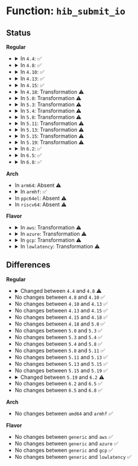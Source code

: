 # Function: <code>hib_submit_io</code>

## Status
<b>Regular</b>
<ul>
<li>
<details>
<summary>In <code>4.4</code>: ✅</summary>

```c
int hib_submit_io(int rw, long unsigned int page_off, void *addr, struct hib_bio_batch *hb);
```

**Collision:** Unique Static

**Inline:** No

**Transformation:** False

**Instances:**

```
In kernel/power/swap.c (ffffffff810d2920)
Location: kernel/power/swap.c:253
Inline: False
Direct callers:
  - kernel/power/swap.c:write_page
  - kernel/power/swap.c:swap_read_page
  - kernel/power/swap.c:swsusp_read
  - kernel/power/swap.c:swsusp_check
  - kernel/power/swap.c:swsusp_check
  - kernel/power/swap.c:swsusp_write
  - kernel/power/swap.c:swsusp_write
  - kernel/power/swap.c:swsusp_unmark
  - kernel/power/swap.c:swsusp_unmark
```
**Symbols:**

```
ffffffff810d2920-ffffffff810d2a2e: hib_submit_io (STB_LOCAL)
```
</details>
</li>
<li>
<details>
<summary>In <code>4.8</code>: ✅</summary>

```c
int hib_submit_io(int op, int op_flags, long unsigned int page_off, void *addr, struct hib_bio_batch *hb);
```

**Collision:** Unique Static

**Inline:** No

**Transformation:** False

**Instances:**

```
In kernel/power/swap.c (ffffffff810d7680)
Location: kernel/power/swap.c:264
Inline: False
Direct callers:
  - kernel/power/swap.c:swsusp_unmark
  - kernel/power/swap.c:swsusp_unmark
  - kernel/power/swap.c:swsusp_check
  - kernel/power/swap.c:swsusp_check
  - kernel/power/swap.c:swsusp_read
  - kernel/power/swap.c:swap_read_page
  - kernel/power/swap.c:swsusp_write
  - kernel/power/swap.c:swsusp_write
  - kernel/power/swap.c:write_page
```
**Symbols:**

```
ffffffff810d7680-ffffffff810d77d7: hib_submit_io (STB_LOCAL)
```
</details>
</li>
<li>
<details>
<summary>In <code>4.10</code>: ✅</summary>

```c
int hib_submit_io(int op, int op_flags, long unsigned int page_off, void *addr, struct hib_bio_batch *hb);
```

**Collision:** Unique Static

**Inline:** No

**Transformation:** False

**Instances:**

```
In kernel/power/swap.c (ffffffff810de1f0)
Location: kernel/power/swap.c:264
Inline: False
Direct callers:
  - kernel/power/swap.c:swsusp_unmark
  - kernel/power/swap.c:swsusp_unmark
  - kernel/power/swap.c:swsusp_check
  - kernel/power/swap.c:swsusp_check
  - kernel/power/swap.c:swsusp_read
  - kernel/power/swap.c:swap_read_page
  - kernel/power/swap.c:swsusp_write
  - kernel/power/swap.c:swsusp_write
  - kernel/power/swap.c:write_page
```
**Symbols:**

```
ffffffff810de1f0-ffffffff810de30b: hib_submit_io (STB_LOCAL)
```
</details>
</li>
<li>
<details>
<summary>In <code>4.13</code>: ✅</summary>

```c
int hib_submit_io(int op, int op_flags, long unsigned int page_off, void *addr, struct hib_bio_batch *hb);
```

**Collision:** Unique Static

**Inline:** No

**Transformation:** False

**Instances:**

```
In kernel/power/swap.c (ffffffff810dd2e0)
Location: kernel/power/swap.c:264
Inline: False
Direct callers:
  - kernel/power/swap.c:swsusp_unmark
  - kernel/power/swap.c:swsusp_unmark
  - kernel/power/swap.c:swsusp_check
  - kernel/power/swap.c:swsusp_check
  - kernel/power/swap.c:swsusp_read
  - kernel/power/swap.c:swsusp_write
  - kernel/power/swap.c:swsusp_write
  - kernel/power/swap.c:write_page
```
**Symbols:**

```
ffffffff810dd2e0-ffffffff810dd3fb: hib_submit_io (STB_LOCAL)
```
</details>
</li>
<li>
<details>
<summary>In <code>4.15</code>: ✅</summary>

```c
int hib_submit_io(int op, int op_flags, long unsigned int page_off, void *addr, struct hib_bio_batch *hb);
```

**Collision:** Unique Static

**Inline:** No

**Transformation:** False

**Instances:**

```
In kernel/power/swap.c (ffffffff810e5530)
Location: kernel/power/swap.c:265
Inline: False
Direct callers:
  - kernel/power/swap.c:swsusp_unmark
  - kernel/power/swap.c:swsusp_unmark
  - kernel/power/swap.c:swsusp_check
  - kernel/power/swap.c:swsusp_check
  - kernel/power/swap.c:swsusp_read
  - kernel/power/swap.c:swsusp_write
  - kernel/power/swap.c:swsusp_write
  - kernel/power/swap.c:write_page
```
**Symbols:**

```
ffffffff810e5530-ffffffff810e566e: hib_submit_io (STB_LOCAL)
```
</details>
</li>
<li>
<details>
<summary>In <code>4.18</code>: Transformation ⚠️</summary>

```c
int hib_submit_io(int op, int op_flags, long unsigned int page_off, void *addr, struct hib_bio_batch *hb);
```

**Collision:** Unique Static

**Inline:** No

**Transformation:** True

**Instances:**

```
In kernel/power/swap.c (0)
Location: kernel/power/swap.c:265
Inline: False
Direct callers:
  - kernel/power/swap.c:swsusp_unmark
  - kernel/power/swap.c:swsusp_unmark
  - kernel/power/swap.c:swsusp_check
  - kernel/power/swap.c:swsusp_check
  - kernel/power/swap.c:swsusp_read
  - kernel/power/swap.c:swsusp_write
  - kernel/power/swap.c:swsusp_write
  - kernel/power/swap.c:write_page
```
**Symbols:**

```
ffffffff810eda50-ffffffff810edb73: hib_submit_io (STB_LOCAL)
ffffffff810ef51b-ffffffff810ef53d: hib_submit_io.cold.17 (STB_LOCAL)
```
</details>
</li>
<li>
<details>
<summary>In <code>5.0</code>: Transformation ⚠️</summary>

```c
int hib_submit_io(int op, int op_flags, long unsigned int page_off, void *addr, struct hib_bio_batch *hb);
```

**Collision:** Unique Static

**Inline:** No

**Transformation:** True

**Instances:**

```
In kernel/power/swap.c (0)
Location: kernel/power/swap.c:265
Inline: False
Direct callers:
  - kernel/power/swap.c:swsusp_unmark
  - kernel/power/swap.c:swsusp_unmark
  - kernel/power/swap.c:swsusp_check
  - kernel/power/swap.c:swsusp_check
  - kernel/power/swap.c:swsusp_read
  - kernel/power/swap.c:swsusp_write
  - kernel/power/swap.c:swsusp_write
  - kernel/power/swap.c:write_page
```
**Symbols:**

```
ffffffff810f90c0-ffffffff810f91ea: hib_submit_io (STB_LOCAL)
ffffffff810fabab-ffffffff810fabcd: hib_submit_io.cold.16 (STB_LOCAL)
```
</details>
</li>
<li>
<details>
<summary>In <code>5.3</code>: Transformation ⚠️</summary>

```c
int hib_submit_io(int op, int op_flags, long unsigned int page_off, void *addr, struct hib_bio_batch *hb);
```

**Collision:** Unique Static

**Inline:** No

**Transformation:** True

**Instances:**

```
In kernel/power/swap.c (0)
Location: kernel/power/swap.c:263
Inline: False
Direct callers:
  - kernel/power/swap.c:swsusp_unmark
  - kernel/power/swap.c:swsusp_unmark
  - kernel/power/swap.c:swsusp_check
  - kernel/power/swap.c:swsusp_check
  - kernel/power/swap.c:swsusp_read
  - kernel/power/swap.c:swsusp_write
  - kernel/power/swap.c:swsusp_write
  - kernel/power/swap.c:write_page
```
**Symbols:**

```
ffffffff811017b0-ffffffff811018d5: hib_submit_io (STB_LOCAL)
ffffffff81103254-ffffffff81103278: hib_submit_io.cold (STB_LOCAL)
```
</details>
</li>
<li>
<details>
<summary>In <code>5.4</code>: Transformation ⚠️</summary>

```c
int hib_submit_io(int op, int op_flags, long unsigned int page_off, void *addr, struct hib_bio_batch *hb);
```

**Collision:** Unique Static

**Inline:** No

**Transformation:** True

**Instances:**

```
In kernel/power/swap.c (0)
Location: kernel/power/swap.c:263
Inline: False
Direct callers:
  - kernel/power/swap.c:swsusp_unmark
  - kernel/power/swap.c:swsusp_unmark
  - kernel/power/swap.c:swsusp_check
  - kernel/power/swap.c:swsusp_check
  - kernel/power/swap.c:swsusp_read
  - kernel/power/swap.c:swsusp_write
  - kernel/power/swap.c:swsusp_write
  - kernel/power/swap.c:write_page
```
**Symbols:**

```
ffffffff8110dbe0-ffffffff8110dd05: hib_submit_io (STB_LOCAL)
ffffffff8110f6a4-ffffffff8110f6c8: hib_submit_io.cold (STB_LOCAL)
```
</details>
</li>
<li>
<details>
<summary>In <code>5.8</code>: Transformation ⚠️</summary>

```c
int hib_submit_io(int op, int op_flags, long unsigned int page_off, void *addr, struct hib_bio_batch *hb);
```

**Collision:** Unique Static

**Inline:** No

**Transformation:** True

**Instances:**

```
In kernel/power/swap.c (0)
Location: kernel/power/swap.c:263
Inline: False
Direct callers:
  - kernel/power/swap.c:swsusp_unmark
  - kernel/power/swap.c:swsusp_unmark
  - kernel/power/swap.c:swsusp_check
  - kernel/power/swap.c:swsusp_check
  - kernel/power/swap.c:get_swap_reader
  - kernel/power/swap.c:swsusp_write
  - kernel/power/swap.c:mark_swapfiles
  - kernel/power/swap.c:mark_swapfiles
```
**Symbols:**

```
ffffffff81118c00-ffffffff81118d25: hib_submit_io (STB_LOCAL)
ffffffff8111a8f6-ffffffff8111a91a: hib_submit_io.cold (STB_LOCAL)
```
</details>
</li>
<li>
<details>
<summary>In <code>5.11</code>: Transformation ⚠️</summary>

```c
int hib_submit_io(int op, int op_flags, long unsigned int page_off, void *addr, struct hib_bio_batch *hb);
```

**Collision:** Unique Static

**Inline:** No

**Transformation:** True

**Instances:**

```
In kernel/power/swap.c (0)
Location: kernel/power/swap.c:270
Inline: False
Direct callers:
  - kernel/power/swap.c:swsusp_unmark
  - kernel/power/swap.c:swsusp_unmark
  - kernel/power/swap.c:swsusp_check
  - kernel/power/swap.c:swsusp_check
  - kernel/power/swap.c:get_swap_reader
  - kernel/power/swap.c:write_page
  - kernel/power/swap.c:mark_swapfiles
  - kernel/power/swap.c:mark_swapfiles
```
**Symbols:**

```
ffffffff811146d0-ffffffff811147f8: hib_submit_io (STB_LOCAL)
ffffffff81bdffea-ffffffff81be000e: hib_submit_io.cold (STB_LOCAL)
```
</details>
</li>
<li>
<details>
<summary>In <code>5.13</code>: Transformation ⚠️</summary>

```c
int hib_submit_io(int op, int op_flags, long unsigned int page_off, void *addr, struct hib_bio_batch *hb);
```

**Collision:** Unique Static

**Inline:** No

**Transformation:** True

**Instances:**

```
In kernel/power/swap.c (0)
Location: kernel/power/swap.c:270
Inline: False
Direct callers:
  - kernel/power/swap.c:swsusp_unmark
  - kernel/power/swap.c:swsusp_unmark
  - kernel/power/swap.c:swsusp_check
  - kernel/power/swap.c:swsusp_check
  - kernel/power/swap.c:swsusp_read
  - kernel/power/swap.c:write_page
  - kernel/power/swap.c:mark_swapfiles
  - kernel/power/swap.c:mark_swapfiles
```
**Symbols:**

```
ffffffff81114e90-ffffffff81114faf: hib_submit_io (STB_LOCAL)
ffffffff81bd1ff7-ffffffff81bd201b: hib_submit_io.cold (STB_LOCAL)
```
</details>
</li>
<li>
<details>
<summary>In <code>5.15</code>: Transformation ⚠️</summary>

```c
int hib_submit_io(int op, int op_flags, long unsigned int page_off, void *addr, struct hib_bio_batch *hb);
```

**Collision:** Unique Static

**Inline:** No

**Transformation:** True

**Instances:**

```
In kernel/power/swap.c (0)
Location: kernel/power/swap.c:270
Inline: False
Direct callers:
  - kernel/power/swap.c:swsusp_unmark
  - kernel/power/swap.c:swsusp_unmark
  - kernel/power/swap.c:swsusp_check
  - kernel/power/swap.c:swsusp_check
  - kernel/power/swap.c:swsusp_read
  - kernel/power/swap.c:write_page
  - kernel/power/swap.c:mark_swapfiles
  - kernel/power/swap.c:mark_swapfiles
```
**Symbols:**

```
ffffffff81134f30-ffffffff8113504f: hib_submit_io (STB_LOCAL)
ffffffff81caacaa-ffffffff81caacce: hib_submit_io.cold (STB_LOCAL)
```
</details>
</li>
<li>
<details>
<summary>In <code>5.19</code>: Transformation ⚠️</summary>

```c
int hib_submit_io(int op, int op_flags, long unsigned int page_off, void *addr, struct hib_bio_batch *hb);
```

**Collision:** Unique Static

**Inline:** No

**Transformation:** True

**Instances:**

```
In kernel/power/swap.c (0)
Location: kernel/power/swap.c:272
Inline: False
Direct callers:
  - kernel/power/swap.c:swsusp_unmark
  - kernel/power/swap.c:swsusp_unmark
  - kernel/power/swap.c:swsusp_check
  - kernel/power/swap.c:swsusp_check
  - kernel/power/swap.c:swsusp_read
  - kernel/power/swap.c:write_page
  - kernel/power/swap.c:mark_swapfiles
  - kernel/power/swap.c:mark_swapfiles
```
**Symbols:**

```
ffffffff811571e0-ffffffff811572e2: hib_submit_io (STB_LOCAL)
ffffffff81e5b0e0-ffffffff81e5b102: hib_submit_io.cold (STB_LOCAL)
```
</details>
</li>
<li>
<details>
<summary>In <code>6.2</code>: ✅</summary>

```c
int hib_submit_io(blk_opf_t opf, long unsigned int page_off, void *addr, struct hib_bio_batch *hb);
```

**Collision:** Unique Static

**Inline:** No

**Transformation:** False

**Instances:**

```
In kernel/power/swap.c (ffffffff81187f20)
Location: kernel/power/swap.c:272
Inline: False
Direct callers:
  - kernel/power/swap.c:swsusp_unmark
  - kernel/power/swap.c:swsusp_unmark
  - kernel/power/swap.c:swsusp_check
  - kernel/power/swap.c:swsusp_check
  - kernel/power/swap.c:swsusp_read
  - kernel/power/swap.c:swsusp_write
  - kernel/power/swap.c:mark_swapfiles
  - kernel/power/swap.c:mark_swapfiles
```
**Symbols:**

```
ffffffff81187f20-ffffffff81188045: hib_submit_io (STB_LOCAL)
```
</details>
</li>
<li>
<details>
<summary>In <code>6.5</code>: ✅</summary>

```c
int hib_submit_io(blk_opf_t opf, long unsigned int page_off, void *addr, struct hib_bio_batch *hb);
```

**Collision:** Unique Static

**Inline:** No

**Transformation:** False

**Instances:**

```
In kernel/power/swap.c (ffffffff811990b0)
Location: kernel/power/swap.c:272
Inline: False
Direct callers:
  - kernel/power/swap.c:swsusp_unmark
  - kernel/power/swap.c:swsusp_unmark
  - kernel/power/swap.c:swsusp_check
  - kernel/power/swap.c:swsusp_check
  - kernel/power/swap.c:swsusp_read
  - kernel/power/swap.c:swsusp_write
  - kernel/power/swap.c:mark_swapfiles
  - kernel/power/swap.c:mark_swapfiles
```
**Symbols:**

```
ffffffff811990b0-ffffffff811991d5: hib_submit_io (STB_LOCAL)
```
</details>
</li>
<li>
<details>
<summary>In <code>6.8</code>: ✅</summary>

```c
int hib_submit_io(blk_opf_t opf, long unsigned int page_off, void *addr, struct hib_bio_batch *hb);
```

**Collision:** Unique Static

**Inline:** No

**Transformation:** False

**Instances:**

```
In kernel/power/swap.c (ffffffff811a8110)
Location: kernel/power/swap.c:272
Inline: False
Direct callers:
  - kernel/power/swap.c:swsusp_unmark
  - kernel/power/swap.c:swsusp_unmark
  - kernel/power/swap.c:swsusp_check
  - kernel/power/swap.c:swsusp_check
  - kernel/power/swap.c:swsusp_read
  - kernel/power/swap.c:swsusp_write
  - kernel/power/swap.c:mark_swapfiles
  - kernel/power/swap.c:mark_swapfiles
```
**Symbols:**

```
ffffffff811a8110-ffffffff811a823a: hib_submit_io (STB_LOCAL)
```
</details>
</li>
</ul>
<b>Arch</b>
<ul>
<li>
In <code>arm64</code>: Absent ⚠️
</li>
<li>
<details>
<summary>In <code>armhf</code>: ✅</summary>

```c
int hib_submit_io(int op, int op_flags, long unsigned int page_off, void *addr, struct hib_bio_batch *hb);
```

**Collision:** Unique Static

**Inline:** No

**Transformation:** False

**Instances:**

```
In kernel/power/swap.c (c03c0bbc)
Location: kernel/power/swap.c:263
Inline: False
Direct callers:
  - kernel/power/swap.c:swsusp_unmark
  - kernel/power/swap.c:swsusp_unmark
  - kernel/power/swap.c:swsusp_check
  - kernel/power/swap.c:swsusp_check
  - kernel/power/swap.c:swsusp_read
  - kernel/power/swap.c:swsusp_write
  - kernel/power/swap.c:swsusp_write
  - kernel/power/swap.c:write_page
```
**Symbols:**

```
c03c0bbc-c03c0d00: hib_submit_io (STB_LOCAL)
```
</details>
</li>
<li>
In <code>ppc64el</code>: Absent ⚠️
</li>
<li>
In <code>riscv64</code>: Absent ⚠️
</li>
</ul>
<b>Flavor</b>
<ul>
<li>
<details>
<summary>In <code>aws</code>: Transformation ⚠️</summary>

```c
int hib_submit_io(int op, int op_flags, long unsigned int page_off, void *addr, struct hib_bio_batch *hb);
```

**Collision:** Unique Static

**Inline:** No

**Transformation:** True

**Instances:**

```
In kernel/power/swap.c (0)
Location: kernel/power/swap.c:324
Inline: False
Direct callers:
  - kernel/power/swap.c:swsusp_check
  - kernel/power/swap.c:swsusp_check
  - kernel/power/swap.c:swsusp_read
  - kernel/power/swap.c:swsusp_write
  - kernel/power/swap.c:swsusp_write
  - kernel/power/swap.c:write_page
```
**Symbols:**

```
ffffffff81105e10-ffffffff81105f53: hib_submit_io (STB_LOCAL)
ffffffff81107b85-ffffffff81107ba8: hib_submit_io.cold (STB_LOCAL)
```
</details>
</li>
<li>
<details>
<summary>In <code>azure</code>: Transformation ⚠️</summary>

```c
int hib_submit_io(int op, int op_flags, long unsigned int page_off, void *addr, struct hib_bio_batch *hb);
```

**Collision:** Unique Static

**Inline:** No

**Transformation:** True

**Instances:**

```
In kernel/power/swap.c (0)
Location: kernel/power/swap.c:263
Inline: False
Direct callers:
  - kernel/power/swap.c:swsusp_unmark
  - kernel/power/swap.c:swsusp_unmark
  - kernel/power/swap.c:swsusp_check
  - kernel/power/swap.c:swsusp_check
  - kernel/power/swap.c:swsusp_read
  - kernel/power/swap.c:swsusp_write
  - kernel/power/swap.c:swsusp_write
  - kernel/power/swap.c:write_page
```
**Symbols:**

```
ffffffff810f70a0-ffffffff810f71c5: hib_submit_io (STB_LOCAL)
ffffffff810f8b64-ffffffff810f8b88: hib_submit_io.cold (STB_LOCAL)
```
</details>
</li>
<li>
<details>
<summary>In <code>gcp</code>: Transformation ⚠️</summary>

```c
int hib_submit_io(int op, int op_flags, long unsigned int page_off, void *addr, struct hib_bio_batch *hb);
```

**Collision:** Unique Static

**Inline:** No

**Transformation:** True

**Instances:**

```
In kernel/power/swap.c (0)
Location: kernel/power/swap.c:263
Inline: False
Direct callers:
  - kernel/power/swap.c:swsusp_unmark
  - kernel/power/swap.c:swsusp_unmark
  - kernel/power/swap.c:swsusp_check
  - kernel/power/swap.c:swsusp_check
  - kernel/power/swap.c:swsusp_read
  - kernel/power/swap.c:swsusp_write
  - kernel/power/swap.c:swsusp_write
  - kernel/power/swap.c:write_page
```
**Symbols:**

```
ffffffff811040b0-ffffffff811041d5: hib_submit_io (STB_LOCAL)
ffffffff81105b74-ffffffff81105b98: hib_submit_io.cold (STB_LOCAL)
```
</details>
</li>
<li>
<details>
<summary>In <code>lowlatency</code>: Transformation ⚠️</summary>

```c
int hib_submit_io(int op, int op_flags, long unsigned int page_off, void *addr, struct hib_bio_batch *hb);
```

**Collision:** Unique Static

**Inline:** No

**Transformation:** True

**Instances:**

```
In kernel/power/swap.c (0)
Location: kernel/power/swap.c:263
Inline: False
Direct callers:
  - kernel/power/swap.c:swsusp_unmark
  - kernel/power/swap.c:swsusp_unmark
  - kernel/power/swap.c:swsusp_check
  - kernel/power/swap.c:swsusp_check
  - kernel/power/swap.c:swsusp_read
  - kernel/power/swap.c:swsusp_write
  - kernel/power/swap.c:swsusp_write
  - kernel/power/swap.c:write_page
```
**Symbols:**

```
ffffffff8110f4a0-ffffffff8110f5c5: hib_submit_io (STB_LOCAL)
ffffffff81110f54-ffffffff81110f78: hib_submit_io.cold (STB_LOCAL)
```
</details>
</li>
</ul>

## Differences
<b>Regular</b>
<ul>
<li>
<details>
<summary>Changed between <code>4.4</code> and <code>4.8</code> ⚠️</summary>
<ul>
<li>
<b>Param added. </b>
<code>int op</code>
</li>
<li>
<b>Param added. </b>
<code>int op_flags</code>
</li>
<li>
<b>Param removed. </b>
<code>int rw</code>
</li>
<li>
<b>Param reordered. </b>
<code>rw, page_off, addr, hb</code> ➡️ <code>op, op_flags, page_off, addr, hb</code>
</li>
</ul>
</details>
</li>
<li>
No changes between <code>4.8</code> and <code>4.10</code> ✅
</li>
<li>
No changes between <code>4.10</code> and <code>4.13</code> ✅
</li>
<li>
No changes between <code>4.13</code> and <code>4.15</code> ✅
</li>
<li>
No changes between <code>4.15</code> and <code>4.18</code> ✅
</li>
<li>
No changes between <code>4.18</code> and <code>5.0</code> ✅
</li>
<li>
No changes between <code>5.0</code> and <code>5.3</code> ✅
</li>
<li>
No changes between <code>5.3</code> and <code>5.4</code> ✅
</li>
<li>
No changes between <code>5.4</code> and <code>5.8</code> ✅
</li>
<li>
No changes between <code>5.8</code> and <code>5.11</code> ✅
</li>
<li>
No changes between <code>5.11</code> and <code>5.13</code> ✅
</li>
<li>
No changes between <code>5.13</code> and <code>5.15</code> ✅
</li>
<li>
No changes between <code>5.15</code> and <code>5.19</code> ✅
</li>
<li>
<details>
<summary>Changed between <code>5.19</code> and <code>6.2</code> ⚠️</summary>
<ul>
<li>
<b>Param added. </b>
<code>blk_opf_t opf</code>
</li>
<li>
<b>Param removed. </b>
<code>int op</code>
</li>
<li>
<b>Param removed. </b>
<code>int op_flags</code>
</li>
<li>
<b>Param reordered. </b>
<code>op, op_flags, page_off, addr, hb</code> ➡️ <code>opf, page_off, addr, hb</code>
</li>
</ul>
</details>
</li>
<li>
No changes between <code>6.2</code> and <code>6.5</code> ✅
</li>
<li>
No changes between <code>6.5</code> and <code>6.8</code> ✅
</li>
</ul>
<b>Arch</b>
<ul>
<li>
No changes between <code>amd64</code> and <code>armhf</code> ✅
</li>
</ul>
<b>Flavor</b>
<ul>
<li>
No changes between <code>generic</code> and <code>aws</code> ✅
</li>
<li>
No changes between <code>generic</code> and <code>azure</code> ✅
</li>
<li>
No changes between <code>generic</code> and <code>gcp</code> ✅
</li>
<li>
No changes between <code>generic</code> and <code>lowlatency</code> ✅
</li>
</ul>
